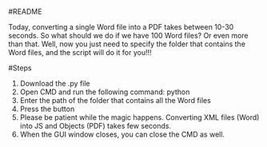 #README

Today, converting a single Word file into a PDF takes between 10-30 seconds.
So what should we do if we have 100 Word files? Or even more than that.
Well, now you just need to specify the folder that contains the Word files, and the script will do it for you!!!



#Steps
1) Download the .py file
2) Open CMD and run the following command: python <full path of the file>
3) Enter the path of the folder that contains all the Word files
4) Press the button
5) Please be patient while the magic happens.  Converting XML files (Word) into JS and Objects (PDF) takes few seconds.
6) When the GUI window closes, you can close the CMD as well.
